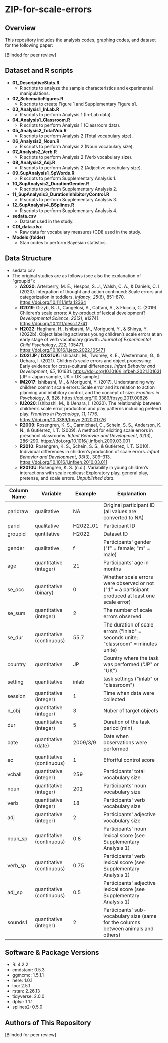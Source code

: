 ZIP-for-scale-errors
====


## Overview
This repository includes the analysis codes, graphing codes, and dataset for the following paper:

[Blinded for peer review]
<!-- Hagihara, H., Ishibashi, M., Moriguchi Y., & Shinya Y. (2022). ZLarge-scale data demystify children’s scale errors: A meta-analytic approach using the Zero-Inflated Poisson models. [Manuscript in progress] -->

## Dataset and R scripts
- **01_DescriptiveStats.R**
  - R scripts to analyze the sample characteristics and experimental manipulations.
- **02_SchematicFigures.R**
  - R scripts to create Figure 1 and Supplementary Figure s1.
- **03_Analysis1_InLab.R**
  - R scripts to perform Analysis 1 (In-Lab data).
- **04_Analysis1_Classroom.R**
  - R scripts to perform Analysis 1 (Classroom data).
- **05_Analysis2_TotalVcb.R**
  - R scripts to perform Analysis 2 (Total vocabulary size).
- **06_Analysis2_Noun.R**
  - R scripts to perform Analysis 2 (Noun vocabulary size).
- **07_Analysis2_Verb.R**
  - R scripts to perform Analysis 2 (Verb vocabulary size).
- **08_Analysis2_Adj.R**
  - R scripts to perform Analysis 2 (Adjective vocabulary size).
- **09_SupAnalysis1_SpWords.R**
  - R scripts to perform Supplementary Analysis 1.
- **10_SupAnalysis2_DurationGender.R**
  - R scripts to perform Supplementary Analysis 2.
- **11_SupAnalysis3_DurationInhibitoryControl.R**
  - R scripts to perform Supplementary Analysis 3.
- **12_SupAnalysis4_BSplines.R**
  - R scripts to perform Supplementary Analysis 4.
- **sedata.csv**
  - Dataset used in the study.
- **CDI_data.xlsx**
  - Raw data for vocabulary measures (CDI) used in the study.
- **Models (folder)**
  - Stan codes to perform Bayesian statistics.


## Data Structure
- sedata.csv
- The original studies are as follows (see also the explanation of "groupid"):
  - **A2020**: Arterberry, M. E., Hespos, S. J., Walsh, C. A., & Daniels, C. I. (2020). Integration of thought and action continued: Scale errors and categorization in toddlers. *Infancy*, *25*(6), 851–870. https://doi.org/10.1111/infa.12364
  - **G2019**: Grzyb, B. J., Cangelosi, A., Cattani, A., & Floccia, C. (2019). Children’s scale errors: A by‐product of lexical development? *Developmental Science*, *22*(2), e12741. https://doi.org/10.1111/desc.12741
  - **H2022**: Hagihara, H., Ishibashi, M., Moriguchi, Y., & Shinya, Y. (2022b). Object labeling activates young children’s scale errors at an early stage of verb vocabulary growth. *Journal of Experimental Child Psychology*, *222*, 105471. https://doi.org/10.1016/j.jecp.2022.105471
  - **I2021JP** / **I2021UK**: Ishibashi, M., Twomey, K. E., Westermann, G., & Uehara, I. (2021). Children’s scale errors and object processing: Early evidence for cross-cultural differences. *Infant Behavior and Development*, *65*, 101631. https://doi.org/10.1016/j.infbeh.2021.101631 [JP = Japan sample, UK = UK sample]
  - **IM2017**: Ishibashi, M., & Moriguchi, Y. (2017). Understanding why children commit scale errors: Scale error and its relation to action planning and inhibitory control, and the concept of size. *Frontiers in Psychology*, *8*, 826. https://doi.org/10.3389/fpsyg.2017.00826
  - **IU2020**: Ishibashi, M., & Uehara, I. (2020). The relationship between children’s scale error production and play patterns including pretend play. *Frontiers in Psychology*, *11*, 1776. https://doi.org/10.3389/fpsyg.2020.01776
  - **R2009**: Rosengren, K. S., Carmichael, C., Schein, S. S., Anderson, K. N., & Gutiérrez, I. T. (2009). A method for eliciting scale errors in preschool classrooms. *Infant Behavior and Development*, *32*(3), 286–290. https://doi.org/10.1016/j.infbeh.2009.03.001
  - **R2010**: Rosengren, K. S., Schein, S. S., & Gutiérrez, I. T. (2010). Individual differences in children’s production of scale errors. *Infant Behavior and Development*, *33*(3), 309–313. https://doi.org/10.1016/j.infbeh.2010.03.011
  - **R2010U**: Rosengren, K. S. (n.d.). Variability in young children’s interactions with scale replicas: Exploratory play, general play, pretense, and scale errors. *Unpublished data*.

| Column Name | Variable                | Example   | Explanation                                                                                       |
| ----        | ----                    | ----      | ----                                                                                              |
| paridraw    |qualitative              | NA        | Original participant ID (all values are converted to NA)                                          |    
| parid       |qualitative              | H2022_01  | Participant ID                                                                                    |
| groupid     |quntitative              | H2022     | Dataset ID                                                                                        | 
| gender      |qualitative              | f         | Participants' gender ("f" = female; "m" = male)                                                   |
| age         |quantitative (integer)   | 21        | Participants' age in months                                                                       | 
| se_occ      |quantitative (binary)    | 0         | Whether scale errors were observed or not ("1" = a participant produced at least one scale error) |
| se_sum      |quantitative (integer)   | 2         | The number of scale errors observed                                                               |
| se_dur      |quantitative (continuous)| 55.7      | The duration of scale errors ("inlab" = seconds unite; "classroom" = minutes unite)               |
| country     |quantitative             | JP        | Country where the task was performed ("JP" or "UK")                                               |
| setting     |quantitative             | inlab     | task settings ("inlab" or "classroom")                                                            |
| session     |quantitative (integer)   | 1         | Time when data were collected                                                                     |
| n_obj       |quantitative (integer)   | 3         | Nuber of target objects                                                                           |
| dur         |quantitative (integer)   | 5         | Duration of the task period (min)                                                                 |
| date        |quantitative (date)      | 2009/3/9  | Date when observations were performed                                                             |
| ec          |quantitative (continuous)| 1         | Effortful control score                                                                           |
| vcball      |quantitative (integer)   | 259       | Participants' total vocabulary size                                                               |
| noun        |quantitative (integer)   | 201       | Participants' noun vocabulary size                                                                |
| verb        |quantitative (integer)   | 18        | Participants' verb vocabulary size                                                                |
| adj         |quantitative (integer)   | 2         | Participants' adjective vocabulary size                                                           |
| noun_sp     |quantitative (continuous)| 0.8       | Participants' noun lexical score (see Supplementary Analysis 1)                                   |
| verb_sp     |quantitative (continuous)| 0.75      | Participants' verb lexical score (see Supplementary Analysis 1)                                   |
| adj_sp      |quantitative (continuous)| 0.5       | Participants' adjective lexical score (see Supplementary Analysis 1)                              |
| sounds1     |quantitative (integer)   | 2         | Participants' sub-vocabulary size (same for the columns between animals and others)               |


## Software & Package Versions
- R: 4.2.2
- cmdstanr: 0.5.3
- ggmcmc: 1.5.1.1
- here: 1.0.1
- loo: 2.5.1
- rstan: 2.26.13
- tidyverse: 2.0.0
- dplyr: 1.1.1
- splines2: 0.5.0

  
## Authors of This Repository
[Blinded for peer review]

<!-- If you have any questions, please email at **hiromichi.h(AT)gmail.com** (please replace **(AT)** with **@**).	- [Hiromichi Hagihara](https://github.com/hagi-hara) -->
